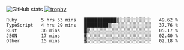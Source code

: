 ![GitHub stats](https://github-readme-stats.vercel.app/api?username=ksk001100&show_icons=true&theme=tokyonight)
[![trophy](https://github-profile-trophy.vercel.app/?username=ksk001100&theme=onedark)](https://github.com/ryo-ma/github-profile-trophy)

<!--START_SECTION:waka-->

```text
Ruby         5 hrs 53 mins   ████████████▒░░░░░░░░░░░░   49.62 %
TypeScript   4 hrs 29 mins   █████████▒░░░░░░░░░░░░░░░   37.76 %
Rust         36 mins         █▒░░░░░░░░░░░░░░░░░░░░░░░   05.17 %
JSON         17 mins         ▓░░░░░░░░░░░░░░░░░░░░░░░░   02.40 %
Other        15 mins         ▓░░░░░░░░░░░░░░░░░░░░░░░░   02.18 %
```

<!--END_SECTION:waka-->
